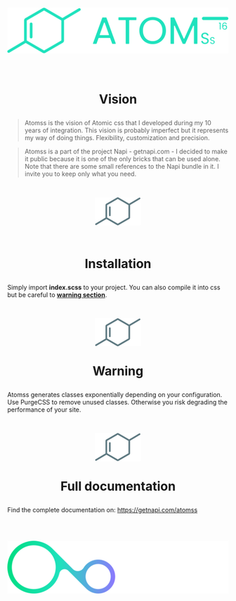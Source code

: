 <br><br>
<p align="center"><img align="center" src="/.github/atomss.svg"/></p>
<br><br>

# <p align="center">Vision</p>

> Atomss is the vision of Atomic css that I developed during my 10 years of integration. This vision is probably imperfect but it represents my way of doing things. Flexibility, customization and precision.

> Atomss is a part of the project Napi - getnapi.com - I decided to make it public because it is one of the only bricks that can be used alone. Note that there are some small references to the Napi bundle in it. I invite you to keep only what you need.


<br/><p align="center"><img align="center" src="/.github/badge.svg"/></p><br/>

# <p align="center">Installation</p>

Simply import **index.scss** to your project. You can also compile it into css but be careful to **[warning section](#1)**.

<br/><p align="center"><img align="center" src="/.github/badge.svg"/></p>

# <p align="center"><a name="warning section"></a>Warning</p>

Atomss generates classes exponentially depending on your configuration. Use PurgeCSS to remove unused classes. Otherwise you risk degrading the performance of your site.

<br/><p align="center"><img align="center" src="/.github/badge.svg"/></p>

# <p align="center">Full documentation</p>

Find the complete documentation on: https://getnapi.com/atomss

<br><br>
<p align="center"><img align="center" src="/.github/napi.svg"/></p>
<br><br>

